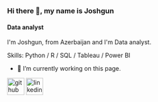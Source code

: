 ### Hi there 👋, my name is Joshgun
#### Data analyst 
I'm Joshgun, from Azerbaijan and I'm Data analyst.

Skills: Python / R / SQL / Tableau / Power BI

- 🔭 I’m currently working on this page. 


[<img src='https://cdn.jsdelivr.net/npm/simple-icons@3.0.1/icons/github.svg' alt='github' height='40'>](https://github.com/Coshgun24)  [<img src='https://cdn.jsdelivr.net/npm/simple-icons@3.0.1/icons/linkedin.svg' alt='linkedin' height='40'>](https://www.linkedin.com/in/Joshgun-Rahimli-06120484/)  

  







 





